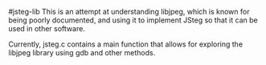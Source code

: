 #jsteg-lib
This is an attempt at understanding libjpeg, which is known for being poorly documented, and using it to implement JSteg so that it can be used in other software.

Currently, jsteg.c contains a main function that allows for exploring the libjpeg library using gdb and other methods.

